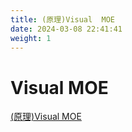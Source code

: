 ```yaml
---
title: (原理)Visual  MOE
date: 2024-03-08 22:41:41
weight: 1
---
```





# Visual  MOE
[(原理)Visual  MOE](https://candied-skunk-1ca.notion.site/A-Visual-Guide-to-Mixture-of-Experts-MoE-199bfe21108480c9875ed36fc9ffed60?pvs=4)